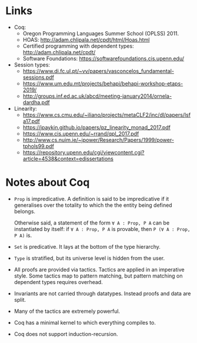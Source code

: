# Links

- Coq:
    - Oregon Programming Languages Summer School (OPLSS) 2011.
    - HOAS: http://adam.chlipala.net/cpdt/html/Hoas.html
    - Certified programming with dependent types: http://adam.chlipala.net/cpdt/
    - Software Foundations: https://softwarefoundations.cis.upenn.edu/
- Session types:
    - https://www.di.fc.ul.pt/~vv/papers/vasconcelos_fundamental-sessions.pdf
    - https://www.um.edu.mt/projects/behapi/behapi-workshop-etaps-2019/
    - http://groups.inf.ed.ac.uk/abcd/meeting-january2014/ornela-dardha.pdf
- Linearity:
    - https://www.cs.cmu.edu/~iliano/projects/metaCLF2/inc/dl/papers/lsfa17.pdf
    - https://jpaykin.github.io/papers/pz_linearity_monad_2017.pdf
    - https://www.cis.upenn.edu/~rrand/qpl_2017.pdf
    - http://www.cs.nuim.ie/~jpower/Research/Papers/1999/power-tphols99.pdf
    - https://repository.upenn.edu/cgi/viewcontent.cgi?article=4538&context=edissertations

# Notes about Coq

- `Prop` is impredicative.
    A definition is said to be impredicative if it generalises over the totality
    to which the the entity being defined belongs.

    Otherwise said, a statement of the form `∀ A : Prop, P A` can be
    instantiated by itself: if `∀ A : Prop, P A` is provable, then `P (∀ A :
    Prop, P A)` is.

- `Set` is predicative.
    It lays at the bottom of the type hierarchy.

- `Type` is stratified, but its universe level is hidden from the user.

- All proofs are provided via tactics. Tactics are applied in an imperative
  style. Some tactics map to pattern matching, but pattern matching on dependent
  types requires overhead.

- Invariants are not carried through datatypes. Instead proofs and data are
  split.

- Many of the tactics are extremely powerful.

- Coq has a minimal kernel to which everything compiles to.

- Coq does not support induction-recursion.

